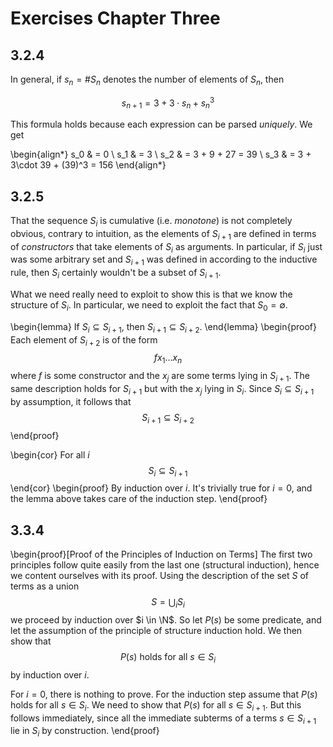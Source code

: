 # Exercises Chapter Three

## 3.2.4

In general, if $s_n = \# S_n$ denotes the number of elements of $S_n$, then

$$ s_{n+1} = 3 + 3\cdot s_n + s_n^3 $$

This formula holds because each expression can be parsed *uniquely*. We get

\begin{align*}
   s_0 & = 0 \\
   s_1 & = 3 \\
   s_2 & = 3 + 9 + 27 = 39 \\
   s_3 & = 3 + 3\cdot 39 + (39)^3 = 156
\end{align*}

## 3.2.5

That the sequence $S_i$ is cumulative (i.e. *monotone*) is not completely
obvious, contrary to intuition, as the elements of $S_{i+1}$ are defined in
terms of *constructors* that take elements of $S_i$ as arguments. In
particular, if $S_i$ just was some arbitrary set and $S_{i+1}$ was defined in
according to the inductive rule, then $S_i$ certainly wouldn't be a subset of
$S_{i+1}$.

What we need really need to exploit to show this is that we know the
structure of $S_i$. In particular, we need to exploit the fact that $S_0
= \emptyset$.

\begin{lemma} If $S_i \subseteq S_{i+1}$, then $S_{i+1} \subseteq S_{i+2}$.
\end{lemma}
\begin{proof}
   Each element of $S_{i+2}$ is of the form
   $$f x_1 \ldots x_n$$
   where $f$ is some constructor and the $x_j$ are some terms lying in
   $S_{i+1}$. The same description holds for $S_{i+1}$ but with the $x_j$ lying
   in $S_i$. Since $S_i \subseteq S_{i+1}$ by assumption, it follows that
   $$ S_{i+1} \subseteq S_{i+2} $$
\end{proof}

\begin{cor} For all $i$
$$S_i \subseteq S_{i+1}$$
\end{cor}
\begin{proof} By induction over $i$. It's trivially true for $i=0$, and the
lemma above takes care of the induction step.
\end{proof}

## 3.3.4

\begin{proof}[Proof of the Principles of Induction on Terms]
   The first two principles follow quite easily from the last one (structural
   induction), hence we content ourselves with its proof. Using the description
   of the set $S$ of terms as a union
   $$ S = \bigcup_i S_i $$
   we proceed by induction over $i \in \N$. So let $P(s)$ be some predicate,
   and let the assumption of the principle of structure induction hold. We then
   show that
   $$ \text{$P(s)$ holds for all $s \in S_i$}$$
   by induction over $i$.

   For $i = 0$, there is nothing to prove. For the induction step assume that
   $P(s)$ holds for all $s \in S_i$. We need to show that $P(s)$ for all $s \in
   S_{i+1}$. But this follows immediately, since all the immediate subterms of
   a terms $s \in S_{i+1}$ lie in $S_i$ by construction.
\end{proof}
